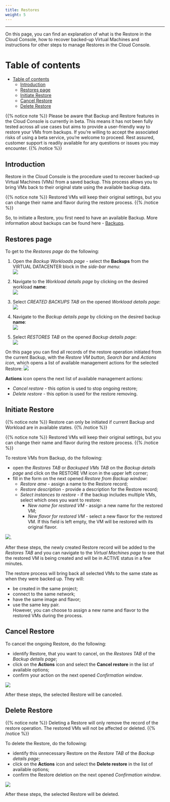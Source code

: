```yaml
---
title: Restores
weight: 5
---
```

___
On this page, you can find an explanation of what is the Restore in the Cloud Console, how to recover backed-up Virtual Machines and instructions for other steps to manage Restores in the Cloud Console.

# Table of contents
- [Table of contents](#table-of-contents)
  - [Introduction](#introduction)
  - [Restores page](#restores-page)
  - [Initiate Restore](#initiate-restore)
  - [Cancel Restore](#cancel-restore)
  - [Delete Restore](#delete-restore)
  
{{% notice note %}}
Please be aware that Backup and Restore features in the Cloud Console is currently in beta. This means it has not been fully tested across all use cases but aims to provide a user-friendly way to restore your VMs from backups. If you’re willing to accept the associated risks of using a beta service, you’re welcome to proceed. Rest assured, customer support is readily available for any questions or issues you may encounter.
{{% /notice %}}

## Introduction
Restore in the Cloud Console is the procedure used to recover backed-up Virtual Machines (VMs) from a saved backup. This process allows you to bring VMs back to their original state using the available backup data.

{{% notice note %}}
Restored VMs will keep their original settings, but you can change their name and flavor during the restore process.
{{% /notice %}}

So, to initiate a Restore, you first need to have an available Backup. More information about backups can be found here - [Backups](https://docs.ventuscloud.eu/products/backups/backups/).

## Restores page

To get to the *Restores page* do the following:   
1) Open the *Backup Workloads page* - select the **Backups** from the VIRTUAL DATACENTER block in the *side-bar menu*:    
![](../../../assets/images/backups/1.png?width=15pc&classes=border,shadow) 

2) Navigate to the *Workload details page* by clicking on the desired workload **name**:    
![](../../../assets/images/backups/4.png?classes=border,shadow)

3) Select *CREATED BACKUPS TAB* on the opened *Workload details page*:  
![](../../../assets/images/backups/13.png?width=25pc&classes=border,shadow)

4) Navigate to the *Backup details page* by clicking on the desired backup **name**:    
![](../../../assets/images/backups/26.png?classes=border,shadow)

4) Select *RESTORES TAB* on the opened *Backup details page*:  
![](../../../assets/images/backups/27.png?width=20pc&classes=border,shadow)

On this page you can find all records of the restore operation initiated from the current Backup, with the *Restore VM button, Search bar* and *Actions icon*, which opens a list of available management actions for the selected Restore:
![](../../../assets/images/backups/28.png?classes=border,shadow)

**Actions** icon opens the next list of available management actions:  
- *Cancel restore* - this option is used to stop ongoing restore;      
- *Delete restore* - this option is used for the restore removing.

## Initiate Restore 

{{% notice note %}}
Restore can only be initiated if current Backup and Workload are in available states.
{{% /notice %}}

{{% notice note %}}
Restored VMs will keep their original settings, but you can change their name and flavor during the restore process.
{{% /notice %}}

To restore VMs from Backup, do the following:

- open the *Restores TAB* or *Backuped VMs TAB* on the *Backup details page* and click on the RESTORE VM icon in the upper left corner;
- fill in the form on the next opened *Restore from Backup window*:
  - *Restore ame* - assign a name to the Restore record;  
  - *Restore description* - provide a description for the Restore record;  
  - *Select instances to restore* - if the backup includes multiple VMs, select which ones you want to restore:
    - *New name for restored VM* -  assign a new name for the restored VM;
    - *New flavor for restored VM* - select a new flavor for the restored VM. If this field is left empty, the VM will be restored with its original flavor.

![](../../../assets/images/backups/31-1.png?width=35pc&classes=border,shadow). 

After these steps, the newly created Restore record will be added to the *Restores TAB* and  you can navigate to the *Virtual Machines page* to see that the restored VM is being created and will be in ACTIVE status in a few minutes.

The restore process will bring back all selected VMs to the same state as when they were backed up. They will:  
- be created in the same project;
- connect to the same network;
- have the same image and flavor;
- use the same key pair.   
However, you can choose to assign a new name and flavor to the restored VMs during the process.

## Cancel Restore
To cancel the ongoing Restore, do the following:
- identify Restore, that you want to cancel, on the *Restores TAB* of the *Backup details page*;
- click on the **Actions** icon and select the **Cancel restore** in the list of available options;
- confirm your action on the next opened *Confirmation window*. 
  
![](../../../assets/images/backups/29.png?classes=border,shadow)

After these steps, the selected Restore will be canceled.

## Delete Restore

{{% notice note %}}
Deleting a Restore will only remove the record of the restore operation. The restored VMs will not be affected or deleted.
{{% /notice %}}

To delete the Restore, do the following:
- identify this unnecessary Restore on the *Restore TAB* of the *Backup details page*;
- click on the **Actions** icon and select the **Delete restore** in the list of available options;
- confirm the Restore deletion on the next opened *Confirmation window*.

![](../../../assets/images/backups/30.png?classes=border,shadow)

After these steps, the selected Restore will be deleted.  
